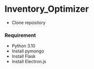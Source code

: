 # Inventory_Optimizer
- Clone repository

### Requirement
- Python 3.10
- Install pymongo
- Install Flask
- Install Electron.js
